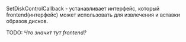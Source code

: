SetDiskControlCallback - устанавливает интерфейс, который frontend(интерфейс) может использовать для извлечения и вставки образов дисков.

TODO: _Что значит тут frontend?_